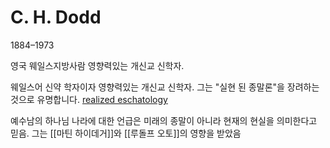 # C. H. Dodd

1884–1973

영국 웨일스지방사람
영향력있는 개신교 신학자.

웨일스어 신약 학자이자 영향력있는 개신교 신학자. 그는 "실현 된 종말론"을 장려하는 것으로 유명합니다. [realized eschatology](https://en.wikipedia.org/wiki/Realized_eschatology)

예수남의 하나님 나라에 대한 언급은 미래의 종말이 아니라 현재의 현실을 의미한다고 믿음. 그는 [[마틴 하이데거]]와 [[루돌프 오토]]의 영향을 받았음